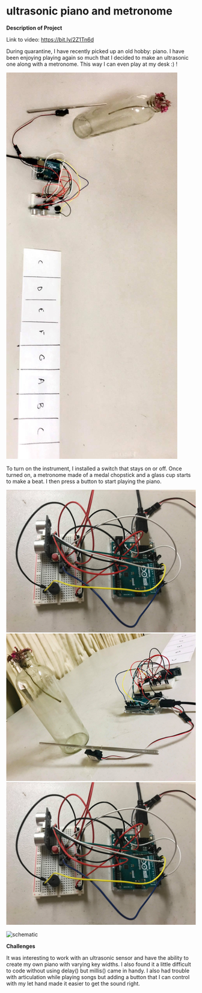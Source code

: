 # ultrasonic piano and metronome 

**Description of Project**

Link to video: https://bit.ly/2Z1Tn6d

During quarantine, I have recently picked up an old hobby: piano. I have been enjoying playing again so much that I decided to make an ultrasonic one along with a metronome. This way I can even play at my desk :) !

![photo of instrument](/27July_MusicalInstrument/full_view.jpg)

To turn on the instrument, I installed a switch that stays on or off. Once turned on, a metronome made of a medal chopstick and a glass cup starts to make a beat. I then press a button to start playing the piano.  

![closeup of electronics](/27July_MusicalInstrument/closeup.jpg)
![closeup of electronics](/27July_MusicalInstrument/closeup2.jpg)
![closeup of electronics](/27July_MusicalInstrument/closeup3.jpg)

![schematic](/27July_MusicalInstrument/sky.png)

**Challenges**

It was interesting to work with an ultrasonic sensor and have the ability to create my own piano with varying key widths. I also found it a little difficult to code without using delay() but millis() came in handy. I also had trouble with articulation while playing songs but adding a button that I can control with my let hand made it easier to get the sound right. 




